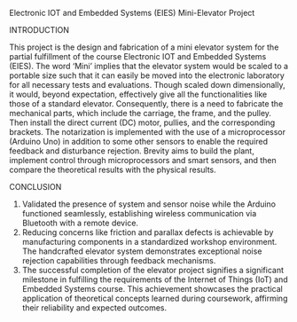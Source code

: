 Electronic IOT and Embedded Systems (EIES) Mini-Elevator Project

INTRODUCTION

This project is the design and fabrication of a mini elevator system for the partial fulfillment of the course Electronic IOT and Embedded Systems (EIES). The word ‘Mini’ implies that the elevator system would be scaled to a portable size such that it can easily be moved into the electronic laboratory for all necessary tests and evaluations. Though scaled down dimensionally, it would, beyond expectation, effectively give all the functionalities like those of a standard elevator.
Consequently, there is a need to fabricate the mechanical parts, which include the carriage, the frame, and the pulley. Then install the direct current (DC) motor, pullies, and the corresponding brackets. The notarization is implemented with the use of a microprocessor (Arduino Uno) in addition to some other sensors to enable the required feedback and disturbance rejection.
Brevity aims to build the plant, implement control through microprocessors and smart sensors, and then compare the theoretical results with the physical results.

CONCLUSION 
1) Validated the presence of system and sensor noise while the Arduino functioned seamlessly, establishing wireless communication via Bluetooth with a remote device.
2) Reducing concerns like friction and parallax defects is achievable by manufacturing components in a standardized workshop environment. The handcrafted elevator system demonstrates exceptional noise rejection capabilities through feedback mechanisms.
3) The successful completion of the elevator project signifies a significant milestone in fulfilling the requirements of the Internet of Things (IoT) and Embedded Systems course. This achievement showcases the practical application of theoretical concepts learned during coursework, affirming their reliability and expected outcomes.
